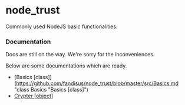 # node_trust
Commonly used NodeJS basic functionalities.

### Documentation
Docs are still on the way. We're sorry for the inconveniences.

Below are some documentations which are ready.
- [Basics [class]](https://github.com/fandisus/node_trust/blob/master/src/Basics.md "class Basics "Basics [class]")
- [Crypter [object]](https://github.com/fandisus/node_trust/blob/master/src/Crypter.md "Crypter [object]")